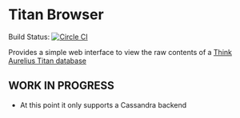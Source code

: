 # Titan Browser

Build Status: [![Circle CI](https://circleci.com/gh/itzg/titan-browser.svg?style=svg)](https://circleci.com/gh/itzg/titan-browser)

Provides a simple web interface to view the raw contents of a [Think Aurelius Titan database](http://thinkaurelius.github.io/titan/)

## WORK IN PROGRESS

* At this point it only supports a Cassandra backend
